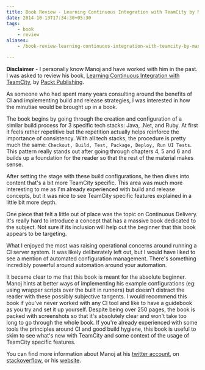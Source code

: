 ```yaml
---
title: Book Review - Learning Continuous Integration with TeamCity by Manoj Mahalingam
date: 2014-10-13T17:34:30+05:30
tags:
    - book
    - review
aliases:
    - /book-review-learning-continuous-integration-with-teamcity-by-manoj-mahalingam

---
```

**Disclaimer** - I personally know Manoj and have worked with him in the past. I was asked to review his book,
[Learning Continuous Integration with TeamCity][book], by [Packt Publishing][packt-publishing].

[packt-publishing]: https://www.packtpub.com/
[book]: http://goo.gl/5wUy3v

As someone who had spent many years consulting around the benefits of CI and implementing build and release strategies,
I was interested in how the minutiae would be brought up in a book.

The book begins by going through the creation and configuration of a similar build process for 3 specific tech stacks:
Java, .Net, and Ruby. At first it feels rather repetitive but the repetition actually helps reinforce the importance of
consistency. With all tech stacks, the procedure is pretty much the same: `Checkout, Build, Test, Package, Deploy, Run
UI Tests`. This pattern really stands out after going through chapters 4, 5 and 6 and builds up a foundation for the
reader so that the rest of the material makes sense.

After setting the stage with these build configurations, he then dives into content that's a bit more TeamCity
specific. This area was much more interesting to me as I'm already experienced with build and release concepts, but it
was nice to see TeamCity specific features explained in a little bit more depth.

One piece that felt a little out of place was the topic on Continuous Delivery. It's really hard to introduce a concept
that has a massive book dedicated to the subject. Not sure if its inclusion will help out the beginner that this book
appears to be targeting.

What I enjoyed the most was raising operational concerns around running a CI server system. It was likely
deliberately left out, but I would have liked to see a mention of automated configuration management. There's something
incredibly powerful around automation around your automation.

It became clear to me that this book is meant for the absolute beginner. Manoj hints at better ways of implementing
his example configurations (eg: using wrapper scripts over the built in runners) but doesn't distract the reader
with these possibly subjective tangents. I would recommend this book if you've never worked with any CI tool and like
to have a guidebook as you try and set it up yourself. Despite being over 250 pages, the book is packed with
screenshots so that it's absolutely clear and won't take too long to go through the whole book. If you're already
experienced with some tools the principles around CI and good build hygiene, this book is useful to skim to see what's
new with TeamCity and some context of the usage of TeamCity specific features.

You can find more information about Manoj at his [twitter account][twitter], on [stackoverflow][stackoverflow], or his
[website][website].

[twitter]: https://twitter.com/manojlds
[website]: http://stacktoheap.com/
[stackoverflow]: http://stackoverflow.com/users/526535/manojlds


